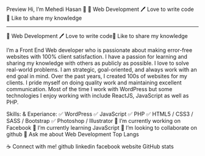 Preview
Hi, I’m Mehedi Hasan 👋
👑 Web Development
🖊️ Love to write code
🎤 Like to share my knowledge<hr>
👑 Web Development 🖊️ Love to write code🎤 Like to share my knowledge

I’m a Front End Web developer who is passionate about making error-free websites with 100% client satisfaction. I have a passion for learning and sharing my knowledge with others as publicly as possible. I love to solve real-world problems. I am strategic, goal-oriented, and always work with an end goal in mind. Over the past years, I created 100s of websites for my clients. I pride myself on doing quality work and maintaining excellent communication. Most of the time I work with WordPress but some technologies I enjoy working with include ReactJS, JavaScript as well as PHP.

Skills: & Experiance:
✅ WordPress
✅ JavaScript
✅ PHP
✅ HTML5 / CSS3 / SASS / Bootstrap
✅ Photoshop / Illustrator
🔭 I’m currently working on Facebook
🌱 I’m currently learning JavaScript
👯 I’m looking to collaborate on github
💬 Ask me about Web Development
Top Langs

☕ Connect with me!
github linkedin facebook website
GitHub stats

